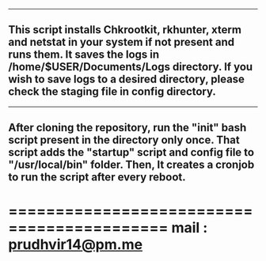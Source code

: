 ------------------------------------------------------------------------------------------------------------
This script installs Chkrootkit, rkhunter, xterm and netstat in your system if not present and runs them. 
It saves the logs in /home/$USER/Documents/Logs directory. 
If you wish to save logs to a desired directory, please check the staging file in config directory.
------------------------------------------------------------------------------------------------------------
------------------------------------------------------------------------------------------------------------
After cloning the repository, run the "init" bash script present in the directory only once. 
That script adds the "startup" script and config file to "/usr/local/bin" folder.
Then, It creates a cronjob to run the script after every reboot.
------------------------------------------------------------------------------------------------------------

===========================================
mail : prudhvir14@pm.me
===========================================
